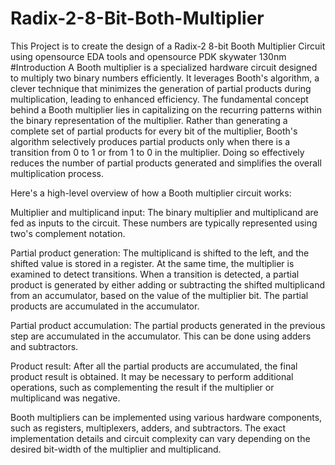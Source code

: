 # Radix-2-8-Bit-Both-Multiplier
This Project is to create the design of a Radix-2 8-bit Booth Multiplier Circuit using opensource EDA tools and opensource PDK skywater 130nm
#Introduction
A Booth multiplier is a specialized hardware circuit designed to multiply two binary numbers efficiently. It leverages Booth's algorithm, a clever technique that minimizes the generation of partial products during multiplication, leading to enhanced efficiency.
The fundamental concept behind a Booth multiplier lies in capitalizing on the recurring patterns within the binary representation of the multiplier. Rather than generating a complete set of partial products for every bit of the multiplier, Booth's algorithm selectively produces partial products only when there is a transition from 0 to 1 or from 1 to 0 in the multiplier. Doing so effectively reduces the number of partial products generated and simplifies the overall multiplication process.

Here's a high-level overview of how a Booth multiplier circuit works:

Multiplier and multiplicand input: The binary multiplier and multiplicand are fed as inputs to the circuit. These numbers are typically represented using two's complement notation.

Partial product generation: The multiplicand is shifted to the left, and the shifted value is stored in a register. At the same time, the multiplier is examined to detect transitions. When a transition is detected, a partial product is generated by either adding or subtracting the shifted multiplicand from an accumulator, based on the value of the multiplier bit. The partial products are accumulated in the accumulator.

Partial product accumulation: The partial products generated in the previous step are accumulated in the accumulator. This can be done using adders and subtractors.

Product result: After all the partial products are accumulated, the final product result is obtained. It may be necessary to perform additional operations, such as complementing the result if the multiplier or multiplicand was negative.

Booth multipliers can be implemented using various hardware components, such as registers, multiplexers, adders, and subtractors. The exact implementation details and circuit complexity can vary depending on the desired bit-width of the multiplier and multiplicand.
